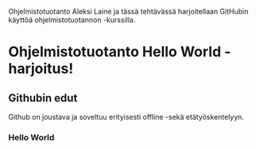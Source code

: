 Ohjelmistotuotanto
Aleksi Laine ja tässä tehtävässä harjoitellaan GitHubin käyttöä ohjelmistotuotannon -kurssilla.
# Ohjelmistotuotanto Hello World -harjoitus!
## Githubin edut
Github on joustava ja soveltuu erityisesti offline -sekä etätyöskentelyyn.
### Hello World